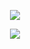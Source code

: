 <p align="center">
  <img src="https://github.com/Macc0de/C_collection/assets/138070020/9ac4e7e4-0b43-4e4f-a364-b35c76dcc2fb">
</p>

<p align="center">
  <img src="https://github.com/Macc0de/C_collection/assets/138070020/d09a3247-222f-4fd0-bda9-1c61abc02a8f">
</p>
